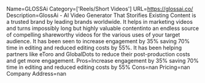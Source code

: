 Name=GLOSSAi
Category=['Reels/Short Videos']
URL=https://glossai.co/
Description=GlossAi - AI Video Generator That Storifies Existing Content is a trusted brand by leading brands worldwide. It helps in marketing videos and turns impossibly long but highly valuable contentinto an endless source of compelling shareworthy videos for the various uses of your target audience. It has been seen to increase engagement by 35% saving 70% time in editing and reduced editing costs by 55%. It has been helping partners like eToro and GlobalDots to reduce their post-production costs and get more engagement.
Pros=Increase engagement by 35% saving 70% time in editing and reduced editing costs by 55%
Cons=nan
Pricing=nan
Company Address=nan
